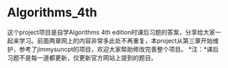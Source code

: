 # Algorithms_4th
这个project项目是自学Algorithms 4th edition时课后习题的答案，分享给大家一起来学习。前面两章网上的内容非常多此处不再重复，本project从第三章开始维护，参考了jimmysuncpt的项目，欢迎大家帮助修改完善整个项目。
*注：*课后习题不是每一道都更新，仅更新官方网站上提到的题目。
